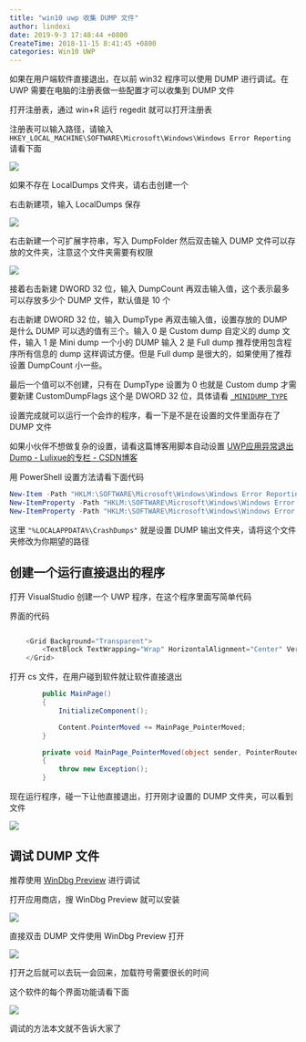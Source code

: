 ```yaml
---
title: "win10 uwp 收集 DUMP 文件"
author: lindexi
date: 2019-9-3 17:48:44 +0800
CreateTime: 2018-11-15 8:41:45 +0800
categories: Win10 UWP
---
```


如果在用户端软件直接退出，在以前 win32 程序可以使用 DUMP 进行调试。在 UWP 需要在电脑的注册表做一些配置才可以收集到 DUMP 文件

<!--more-->


<!-- csdn -->

打开注册表，通过 win+R 运行 regedit 就可以打开注册表

注册表可以输入路径，请输入 `HKEY_LOCAL_MACHINE\SOFTWARE\Microsoft\Windows\Windows Error Reporting` 请看下面

<!-- ![](image/win10 uwp 收集 DUMP 文件/win10 uwp 收集 DUMP 文件1.png) -->

![](http://image.acmx.xyz/lindexi%2F2018111584338869)

如果不存在 LocalDumps 文件夹，请右击创建一个

右击新建项，输入 LocalDumps 保存

<!-- ![](image/win10 uwp 收集 DUMP 文件/win10 uwp 收集 DUMP 文件3.png) -->

![](http://image.acmx.xyz/lindexi%2F2018111584453145)

右击新建一个可扩展字符串，写入 DumpFolder 然后双击输入 DUMP 文件可以存放的文件夹，注意这个文件夹需要有权限

<!-- ![](image/win10 uwp 收集 DUMP 文件/win10 uwp 收集 DUMP 文件4.png) -->

![](http://image.acmx.xyz/lindexi%2F2018111584635904)

接着右击新建 DWORD 32 位，输入 DumpCount 再双击输入值，这个表示最多可以存放多少个 DUMP 文件，默认值是 10 个

右击新建 DWORD 32 位，输入 DumpType 再双击输入值，设置存放的 DUMP 是什么 DUMP 可以选的值有三个。输入 0 是 Custom dump 自定义的 dump 文件，输入 1 是 Mini dump 一个小的 DUMP 输入 2 是 Full dump 推荐使用包含程序所有信息的 dump 这样调试方便。但是  Full dump 是很大的，如果使用了推荐设置 DumpCount 小一些。

最后一个值可以不创建，只有在 DumpType 设置为 0 也就是 Custom dump 才需要新建 CustomDumpFlags 这个是 DWORD 32 位，具体请看 [`_MINIDUMP_TYPE`](https://docs.microsoft.com/en-us/windows/desktop/api/minidumpapiset/ne-minidumpapiset-_minidump_type )

设置完成就可以运行一个会炸的程序，看一下是不是在设置的文件里面存在了 DUMP 文件

如果小伙伴不想做复杂的设置，请看这篇博客用脚本自动设置 [UWP应用异常退出Dump - Lulixue的专栏 - CSDN博客](https://blog.csdn.net/Meta_Cpp/article/details/88657660 )

用 PowerShell 设置方法请看下面代码

```PowerShell
New-Item -Path "HKLM:\SOFTWARE\Microsoft\Windows\Windows Error Reporting" -Name "LocalDumps"
New-ItemProperty -Path "HKLM:\SOFTWARE\Microsoft\Windows\Windows Error Reporting\LocalDumps" -Name "DumpFolder" -Value "%LOCALAPPDATA%\CrashDumps" -PropertyType "ExpandString"
New-ItemProperty -Path "HKLM:\SOFTWARE\Microsoft\Windows\Windows Error Reporting\LocalDumps" -Name "DumpCount" -Value 10 -PropertyType DWord
```

这里 `"%LOCALAPPDATA%\CrashDumps"` 就是设置 DUMP 输出文件夹，请将这个文件夹修改为你期望的路径

## 创建一个运行直接退出的程序

打开 VisualStudio 创建一个 UWP 程序，在这个程序里面写简单代码

界面的代码

```csharp

    <Grid Background="Transparent">
        <TextBlock TextWrapping="Wrap" HorizontalAlignment="Center" VerticalAlignment="Center" Text="不要碰我，碰我就直接退出&#x0a;&#x0a;欢迎访问我博客 http://lindexi.gitee.io 里面有大量 UWP WPF 博客"/>
    </Grid>
```

打开 cs 文件，在用户碰到软件就让软件直接退出

```csharp
        public MainPage()
        {
            InitializeComponent();

            Content.PointerMoved += MainPage_PointerMoved;
        }

        private void MainPage_PointerMoved(object sender, PointerRoutedEventArgs e)
        {
            throw new Exception();
        }
```

现在运行程序，碰一下让他直接退出，打开刚才设置的 DUMP 文件夹，可以看到文件

<!-- ![](image/win10 uwp 收集 DUMP 文件/win10 uwp 收集 DUMP 文件5.png) -->

![](http://image.acmx.xyz/lindexi%2F201811159442184)

## 调试 DUMP 文件

推荐使用 [WinDbg Preview](https://www.microsoft.com/store/productId/9PGJGD53TN86) 进行调试

打开应用商店，搜 WinDbg Preview 就可以安装

<!-- ![](image/win10 uwp 收集 DUMP 文件/win10 uwp 收集 DUMP 文件0.png) -->

![](http://image.acmx.xyz/lindexi%2F201811158415972)

直接双击 DUMP 文件使用 WinDbg Preview 打开

<!-- ![](image/win10 uwp 收集 DUMP 文件/win10 uwp 收集 DUMP 文件6.png) -->

![](https://i.loli.net/2018/11/15/5becc6780d3b3.jpg)

打开之后就可以去玩一会回来，加载符号需要很长的时间

这个软件的每个界面功能请看下面

<!-- ![](image/win10 uwp 收集 DUMP 文件/win10 uwp 收集 DUMP 文件7.png) -->

![](https://i.loli.net/2018/11/15/5becc7d4db994.jpg)

调试的方法本文就不告诉大家了

